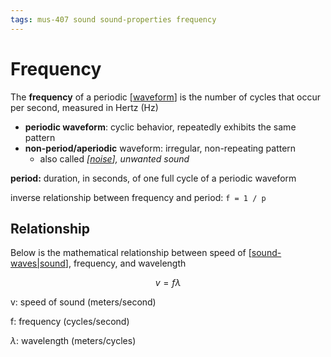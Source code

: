 ```yaml
---
tags: mus-407 sound sound-properties frequency
---
```


# Frequency

The **frequency** of a periodic [[waveform]] is the number of cycles that occur per second, measured in Hertz (Hz)

- **periodic waveform**: cyclic behavior, repeatedly exhibits the same pattern
- **non-period/aperiodic** waveform: irregular, non-repeating pattern
  - also called _[[noise]], unwanted sound_

**period:** duration, in seconds, of one full cycle of a periodic waveform

inverse relationship between frequency and period: `f = 1 / p`

## Relationship

Below is the mathematical relationship between speed of [[sound-waves|sound]], frequency, and wavelength

$$v = f \lambda$$

v: speed of sound (meters/second)

f: frequency (cycles/second)

$\lambda$: wavelength (meters/cycles)

[//begin]: # "Autogenerated link references for markdown compatibility"
[waveform]: waveform "Waveform"
[noise]: noise "Noise"
[sound-waves|sound]: sound-waves "Sound Waves"
[//end]: # "Autogenerated link references"
